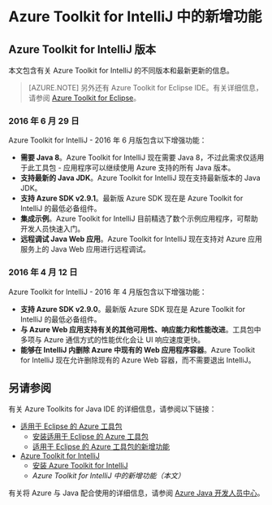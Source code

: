 <properties
	pageTitle="Azure Toolkit for IntelliJ 中的新增功能 | Azure"
	description="了解 Azure Toolkit for IntelliJ 中的最新功能。"
	services=""
	documentationCenter="java"
	authors="rmcmurray"
	manager="wpickett"
	editor=""/>

<tags
	ms.service="multiple"
	ms.workload="na"
	ms.tgt_pltfrm="multiple"
	ms.devlang="Java"
	ms.topic="article"
	ms.date="07/07/2016"
	wacn.date="09/28/2016" 
	ms.author="robmcm;asirveda;martinsawicki"/>

# Azure Toolkit for IntelliJ 中的新增功能

## Azure Toolkit for IntelliJ 版本

本文包含有关 Azure Toolkit for IntelliJ 的不同版本和最新更新的信息。

> [AZURE.NOTE] 另外还有 Azure Toolkit for Eclipse IDE。有关详细信息，请参阅 [Azure Toolkit for Eclipse]。

### 2016 年 6 月 29 日

Azure Toolkit for IntelliJ - 2016 年 6 月版包含以下增强功能：

* **需要 Java 8**。Azure Toolkit for IntelliJ 现在需要 Java 8，不过此需求仅适用于此工具包 - 应用程序可以继续使用 Azure 支持的所有 Java 版本。
* **支持最新的 Java JDK**。Azure Toolkit for IntelliJ 现在支持最新版本的 Java JDK。
* **支持 Azure SDK v2.9.1**。最新版 Azure SDK 现在是 Azure Toolkit for IntelliJ 的最低必备组件。
* **集成示例**。Azure Toolkit for IntelliJ 目前精选了数个示例应用程序，可帮助开发人员快速入门。
* **远程调试 Java Web 应用**。Azure Toolkit for IntelliJ 现在支持对 Azure 应用服务上的 Java Web 应用进行远程调试。

### 2016 年 4 月 12 日

Azure Toolkit for IntelliJ - 2016 年 4 月版包含以下增强功能：

* **支持 Azure SDK v2.9.0**。最新版 Azure SDK 现在是 Azure Toolkit for IntelliJ 的最低必备组件。
* **与 Azure Web 应用支持有关的其他可用性、响应能力和性能改进**。工具包中多项与 Azure 通信方式的性能优化会让 UI 响应速度更快。
* **能够在 IntelliJ 内删除 Azure 中现有的 Web 应用程序容器**。Azure Toolkit for IntelliJ 现在允许删除现有的 Azure Web 容器，而不需要退出 IntelliJ。

## 另请参阅 ##

有关 Azure Toolkits for Java IDE 的详细信息，请参阅以下链接：

- [适用于 Eclipse 的 Azure 工具包]
  - [安装适用于 Eclipse 的 Azure 工具包]
  - [适用于 Eclipse 的 Azure 工具包的新增功能]
- [Azure Toolkit for IntelliJ]
  - [安装 Azure Toolkit for IntelliJ]
  - *Azure Toolkit for IntelliJ 中的新增功能（本文）*

有关将 Azure 与 Java 配合使用的详细信息，请参阅 [Azure Java 开发人员中心]。

<!-- URL List -->

[Azure Toolkit for Eclipse]: /documentation/articles/azure-toolkit-for-eclipse/
[适用于 Eclipse 的 Azure 工具包]: /documentation/articles/azure-toolkit-for-eclipse/
[Azure Toolkit for IntelliJ]: /documentation/articles/azure-toolkit-for-intellij/
[在 Eclipse 中创建 Azure 的 Hello World Web 应用]: /documentation/articles/app-service-web-eclipse-create-hello-world-web-app/
[在 IntelliJ 中创建 Azure 的 Hello World Web 应用]: /documentation/articles/app-service-web-intellij-create-hello-world-web-app/
[安装适用于 Eclipse 的 Azure 工具包]: /documentation/articles/azure-toolkit-for-eclipse-installation/
[安装 Azure Toolkit for IntelliJ]: /documentation/articles/azure-toolkit-for-intellij-installation/
[适用于 Eclipse 的 Azure 工具包的新增功能]: /documentation/articles/azure-toolkit-for-eclipse-whats-new/
[What's New in the Azure Toolkit for IntelliJ]: /documentation/articles/azure-toolkit-for-intellij-whats-new/

[Azure Java 开发人员中心]: /develop/java/

[HDInsight Tools Plugin for IntelliJ]: /documentation/articles/hdinsight-apache-spark-intellij-tool-plugin/

<!---HONumber=Mooncake_0919_2016-->
